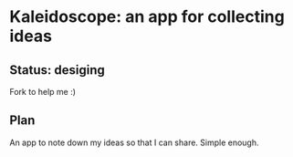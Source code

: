 
Kaleidoscope: an app for collecting ideas
======

Status: desiging
------

Fork to help me :)

Plan
------

An app to note down my ideas so that I can share.
Simple enough.